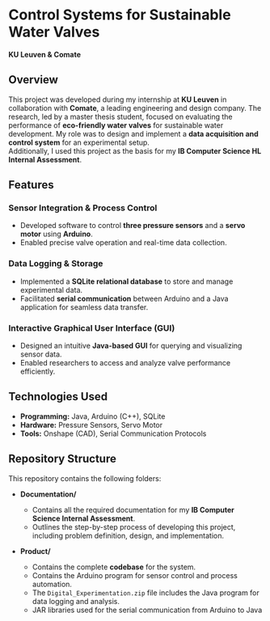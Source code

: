 # Control Systems for Sustainable Water Valves  
**KU Leuven & Comate**

## Overview  
This project was developed during my internship at **KU Leuven** in collaboration with **Comate**, a leading engineering and design company. The research, led by a master thesis student, focused on evaluating the performance of **eco-friendly water valves** for sustainable water development. My role was to design and implement a **data acquisition and control system** for an experimental setup.  
Additionally, I used this project as the basis for my **IB Computer Science HL Internal Assessment**.

## Features  
### Sensor Integration & Process Control  
- Developed software to control **three pressure sensors** and a **servo motor** using **Arduino**.  
- Enabled precise valve operation and real-time data collection.  

### Data Logging & Storage  
- Implemented a **SQLite relational database** to store and manage experimental data.  
- Facilitated **serial communication** between Arduino and a Java application for seamless data transfer.  

### Interactive Graphical User Interface (GUI)  
- Designed an intuitive **Java-based GUI** for querying and visualizing sensor data.  
- Enabled researchers to access and analyze valve performance efficiently.

## Technologies Used  
- **Programming:** Java, Arduino (C++), SQLite  
- **Hardware:** Pressure Sensors, Servo Motor  
- **Tools:** Onshape (CAD), Serial Communication Protocols

## Repository Structure  
This repository contains the following folders:  

- **Documentation/**  
  - Contains all the required documentation for my **IB Computer Science Internal Assessment**.  
  - Outlines the step-by-step process of developing this project, including problem definition, design, and implementation.  

- **Product/**  
  - Contains the complete **codebase** for the system.
  - Contains the Arduino program for sensor control and process automation.    
  - The `Digital_Experimentation.zip` file includes the Java program for data logging and analysis.
  - JAR libraries used for the serial communication from Arduino to Java

 
